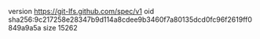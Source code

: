 version https://git-lfs.github.com/spec/v1
oid sha256:9c217258e28347b9d114a8cdee9b3460f7a80135dcd0fc96f2619ff0849a9a5a
size 15262
